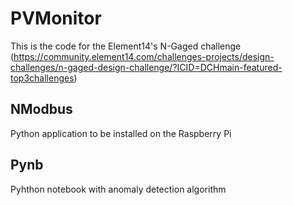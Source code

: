 # PVMonitor
This is the code for the Element14's N-Gaged challenge
(https://community.element14.com/challenges-projects/design-challenges/n-gaged-design-challenge/?ICID=DCHmain-featured-top3challenges)

## NModbus
Python application to be installed on the Raspberry Pi

## Pynb
Pyhthon notebook with anomaly detection algorithm
